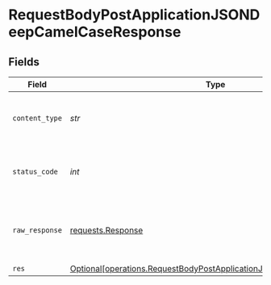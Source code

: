 # RequestBodyPostApplicationJSONDeepCamelCaseResponse


## Fields

| Field                                                                                                                                            | Type                                                                                                                                             | Required                                                                                                                                         | Description                                                                                                                                      |
| ------------------------------------------------------------------------------------------------------------------------------------------------ | ------------------------------------------------------------------------------------------------------------------------------------------------ | ------------------------------------------------------------------------------------------------------------------------------------------------ | ------------------------------------------------------------------------------------------------------------------------------------------------ |
| `content_type`                                                                                                                                   | *str*                                                                                                                                            | :heavy_check_mark:                                                                                                                               | HTTP response content type for this operation                                                                                                    |
| `status_code`                                                                                                                                    | *int*                                                                                                                                            | :heavy_check_mark:                                                                                                                               | HTTP response status code for this operation                                                                                                     |
| `raw_response`                                                                                                                                   | [requests.Response](https://requests.readthedocs.io/en/latest/api/#requests.Response)                                                            | :heavy_minus_sign:                                                                                                                               | Raw HTTP response; suitable for custom response parsing                                                                                          |
| `res`                                                                                                                                            | [Optional[operations.RequestBodyPostApplicationJSONDeepCamelCaseRes]](../../models/operations/requestbodypostapplicationjsondeepcamelcaseres.md) | :heavy_minus_sign:                                                                                                                               | OK                                                                                                                                               |